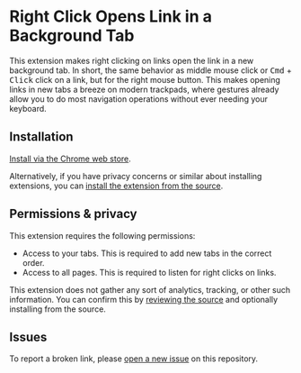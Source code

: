 # Right Click Opens Link in a Background Tab

This extension makes right clicking on links open the link in a new background tab. In short, the same behavior as middle mouse click or <kbd>Cmd</kbd> + <kbd>Click</kbd> click on a link, but for the right mouse button. This makes opening links in new tabs a breeze on modern trackpads, where gestures already allow you to do most navigation operations without ever needing your keyboard.  

## Installation

[Install via the Chrome web store](https://chromewebstore.google.com/detail/right-click-opens-link-in/njboaameemdigbgpphlidpdcdjmkhfjm).  

Alternatively, if you have privacy concerns or similar about installing extensions, you can [install the extension from the source](https://superuser.com/q/247651/162197).  

## Permissions & privacy

This extension requires the following permissions:  

 - Access to your tabs. This is required to add new tabs in the correct order.  
 - Access to all pages. This is required to listen for right clicks on links.  

This extension does not gather any sort of analytics, tracking, or other such information. You can confirm this by [reviewing the source](https://github.com/Etheryte/right-click-opens-link-in-a-background-tab/tree/master/extension) and optionally installing from the source.  

## Issues

To report a broken link, please [open a new issue](https://github.com/Etheryte/right-click-opens-link-in-a-background-tab/issues/new?template=broken-link.md&title=Broken+link) on this repository.
